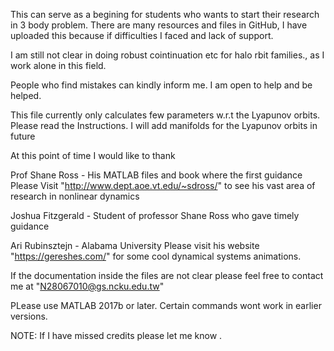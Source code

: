 This can serve as a begining for students who wants to start their research in 3 body problem. There are many resources and files in GitHub,
I have uploaded this because if difficulties I faced and lack of support. 

I am still not clear in doing robust cointinuation etc for halo rbit families., as I work alone in this field. 

People who find mistakes can kindly inform me. I am open to help and be helped. 


This file currently only calculates few parameters w.r.t the Lyapunov orbits. Please read the Instructions. I will add manifolds for the 
Lyapunov orbits in future 

At this point of time I would like to thank 

Prof Shane Ross -  His MATLAB files and book where the first guidance
Please Visit "http://www.dept.aoe.vt.edu/~sdross/" to see his vast area of research in nonlinear dynamics

Joshua Fitzgerald -  Student of professor Shane Ross who gave timely guidance

Ari Rubinsztejn -  Alabama University
Please visit his website "https://gereshes.com/" for some cool dynamical systems animations.

If the documentation inside the files are not clear please feel free to contact me at 
"N28067010@gs.ncku.edu.tw"


PLease use MATLAB 2017b or later. Certain commands wont work in earlier versions.  


NOTE: If I have missed credits please let me know .
